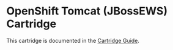 # OpenShift Tomcat (JBossEWS) Cartridge
This cartridge is documented in the [Cartridge Guide](https://github.com/openshift/origin-server/blob/master/documentation/oo_cartridge_guide.adoc#tomcat).
